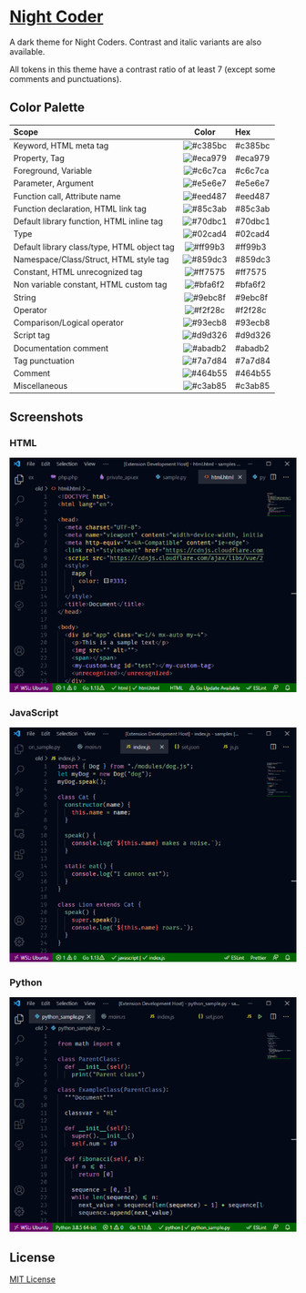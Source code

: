 # [Night Coder](https://marketplace.visualstudio.com/items?itemName=a5hk.night-coder)

A dark theme for Night Coders. Contrast and italic variants are also available.

All tokens in this theme have a contrast ratio of at least 7 (except some comments and punctuations).

## Color Palette

| Scope                                         | Color                                                     | Hex     |
|:----------------------------------------------|:---------------------------------------------------------:|:--------|
| Keyword, HTML meta tag                        | ![#c385bc](https://via.placeholder.com/23/c385bc/?text=+) | #c385bc |
| Property, Tag                                 | ![#eca979](https://via.placeholder.com/23/eca979/?text=+) | #eca979 |
| Foreground, Variable                          | ![#c6c7ca](https://via.placeholder.com/23/c6c7ca/?text=+) | #c6c7ca |
| Parameter, Argument                           | ![#e5e6e7](https://via.placeholder.com/23/e5e6e7/?text=+) | #e5e6e7 |
| Function call, Attribute name                 | ![#eed487](https://via.placeholder.com/23/eed487/?text=+) | #eed487 |
| Function declaration, HTML link tag           | ![#85c3ab](https://via.placeholder.com/23/85c3ab/?text=+) | #85c3ab |
| Default library function, HTML inline tag     | ![#70dbc1](https://via.placeholder.com/23/70dbc1/?text=+) | #70dbc1 |
| Type                                          | ![#02cad4](https://via.placeholder.com/23/02cad4/?text=+) | #02cad4 |
| Default library class/type, HTML object tag   | ![#ff99b3](https://via.placeholder.com/23/ff99b3/?text=+) | #ff99b3 |
| Namespace/Class/Struct, HTML style tag        | ![#859dc3](https://via.placeholder.com/23/859dc3/?text=+) | #859dc3 |
| Constant, HTML unrecognized tag               | ![#ff7575](https://via.placeholder.com/23/ff7575/?text=+) | #ff7575 |
| Non variable constant, HTML custom tag        | ![#bfa6f2](https://via.placeholder.com/23/bfa6f2/?text=+) | #bfa6f2 |
| String                                        | ![#9ebc8f](https://via.placeholder.com/23/9ebc8f/?text=+) | #9ebc8f |
| Operator                                      | ![#f2f28c](https://via.placeholder.com/23/f2f28c/?text=+) | #f2f28c |
| Comparison/Logical operator                   | ![#93ecb8](https://via.placeholder.com/23/93ecb8/?text=+) | #93ecb8 |
| Script tag                                    | ![#d9d326](https://via.placeholder.com/23/d9d326/?text=+) | #d9d326 |
| Documentation comment                         | ![#abadb2](https://via.placeholder.com/23/abadb2/?text=+) | #abadb2 |
| Tag punctuation                               | ![#7a7d84](https://via.placeholder.com/23/7a7d84/?text=+) | #7a7d84 |
| Comment                                       | ![#464b55](https://via.placeholder.com/23/464b55/?text=+) | #464b55 |
| Miscellaneous                                 | ![#c3ab85](https://via.placeholder.com/23/c3ab85/?text=+) | #c3ab85 |

## Screenshots

### HTML

![html](screenshot/html.png)

### JavaScript

![javascript](screenshot/javascript.png)

### Python

![python](screenshot/python.png)

## License

[MIT License](LICENSE)
